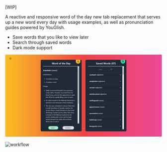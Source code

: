 [WIP] 

A reactive and responsive word of the day new tab replacement that serves up a new word every day with usage examples, as well as pronunciation guides powered by YouGlish. 
- Save words that you like to view later
- Search through saved words
- Dark mode support

![Screenshot](screenshot.png)

![workflow](https://github.com/D4D3VD4V3/word-of-the-day-extension/actions/workflows/run-tests.yml/badge.svg)

